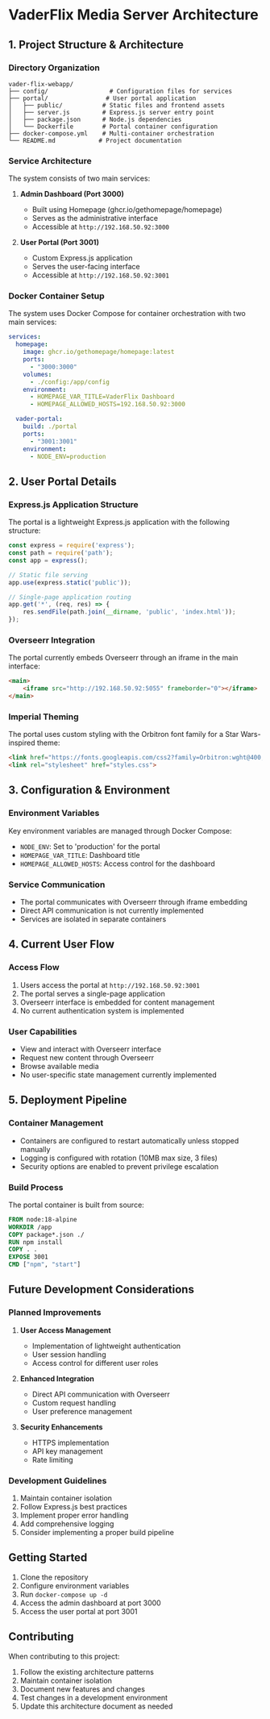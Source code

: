 # VaderFlix Media Server Architecture

## 1. Project Structure & Architecture

### Directory Organization
```
vader-flix-webapp/
├── config/                 # Configuration files for services
├── portal/                # User portal application
│   ├── public/           # Static files and frontend assets
│   ├── server.js         # Express.js server entry point
│   ├── package.json      # Node.js dependencies
│   └── Dockerfile        # Portal container configuration
├── docker-compose.yml    # Multi-container orchestration
└── README.md            # Project documentation
```

### Service Architecture
The system consists of two main services:

1. **Admin Dashboard (Port 3000)**
   - Built using Homepage (ghcr.io/gethomepage/homepage)
   - Serves as the administrative interface
   - Accessible at `http://192.168.50.92:3000`

2. **User Portal (Port 3001)**
   - Custom Express.js application
   - Serves the user-facing interface
   - Accessible at `http://192.168.50.92:3001`

### Docker Container Setup
The system uses Docker Compose for container orchestration with two main services:

```yaml
services:
  homepage:
    image: ghcr.io/gethomepage/homepage:latest
    ports:
      - "3000:3000"
    volumes:
      - ./config:/app/config
    environment:
      - HOMEPAGE_VAR_TITLE=VaderFlix Dashboard
      - HOMEPAGE_ALLOWED_HOSTS=192.168.50.92:3000

  vader-portal:
    build: ./portal
    ports:
      - "3001:3001"
    environment:
      - NODE_ENV=production
```

## 2. User Portal Details

### Express.js Application Structure
The portal is a lightweight Express.js application with the following structure:

```javascript
const express = require('express');
const path = require('path');
const app = express();

// Static file serving
app.use(express.static('public'));

// Single-page application routing
app.get('*', (req, res) => {
    res.sendFile(path.join(__dirname, 'public', 'index.html'));
});
```

### Overseerr Integration
The portal currently embeds Overseerr through an iframe in the main interface:

```html
<main>
    <iframe src="http://192.168.50.92:5055" frameborder="0"></iframe>
</main>
```

### Imperial Theming
The portal uses custom styling with the Orbitron font family for a Star Wars-inspired theme:

```html
<link href="https://fonts.googleapis.com/css2?family=Orbitron:wght@400;700;900&display=swap" rel="stylesheet">
<link rel="stylesheet" href="styles.css">
```

## 3. Configuration & Environment

### Environment Variables
Key environment variables are managed through Docker Compose:
- `NODE_ENV`: Set to 'production' for the portal
- `HOMEPAGE_VAR_TITLE`: Dashboard title
- `HOMEPAGE_ALLOWED_HOSTS`: Access control for the dashboard

### Service Communication
- The portal communicates with Overseerr through iframe embedding
- Direct API communication is not currently implemented
- Services are isolated in separate containers

## 4. Current User Flow

### Access Flow
1. Users access the portal at `http://192.168.50.92:3001`
2. The portal serves a single-page application
3. Overseerr interface is embedded for content management
4. No current authentication system is implemented

### User Capabilities
- View and interact with Overseerr interface
- Request new content through Overseerr
- Browse available media
- No user-specific state management currently implemented

## 5. Deployment Pipeline

### Container Management
- Containers are configured to restart automatically unless stopped manually
- Logging is configured with rotation (10MB max size, 3 files)
- Security options are enabled to prevent privilege escalation

### Build Process
The portal container is built from source:
```dockerfile
FROM node:18-alpine
WORKDIR /app
COPY package*.json ./
RUN npm install
COPY . .
EXPOSE 3001
CMD ["npm", "start"]
```

## Future Development Considerations

### Planned Improvements
1. **User Access Management**
   - Implementation of lightweight authentication
   - User session handling
   - Access control for different user roles

2. **Enhanced Integration**
   - Direct API communication with Overseerr
   - Custom request handling
   - User preference management

3. **Security Enhancements**
   - HTTPS implementation
   - API key management
   - Rate limiting

### Development Guidelines
1. Maintain container isolation
2. Follow Express.js best practices
3. Implement proper error handling
4. Add comprehensive logging
5. Consider implementing a proper build pipeline

## Getting Started

1. Clone the repository
2. Configure environment variables
3. Run `docker-compose up -d`
4. Access the admin dashboard at port 3000
5. Access the user portal at port 3001

## Contributing

When contributing to this project:
1. Follow the existing architecture patterns
2. Maintain container isolation
3. Document new features and changes
4. Test changes in a development environment
5. Update this architecture document as needed 